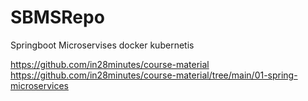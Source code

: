 # SBMSRepo
Springboot Microservises docker kubernetis


https://github.com/in28minutes/course-material
https://github.com/in28minutes/course-material/tree/main/01-spring-microservices
